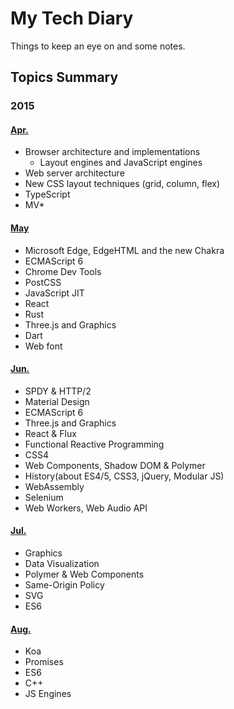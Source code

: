 # My Tech Diary
Things to keep an eye on and some notes.

## Topics Summary

### 2015

#### [Apr.](2015/04)

* Browser architecture and implementations
  * Layout engines and JavaScript engines
* Web server architecture
* New CSS layout techniques (grid, column, flex)
* TypeScript
* MV*

#### [May](2015/05)

* Microsoft Edge, EdgeHTML and the new Chakra
* ECMAScript 6
* Chrome Dev Tools
* PostCSS
* JavaScript JIT
* React
* Rust
* Three.js and Graphics
* Dart
* Web font

#### [Jun.](2015/06)

* SPDY & HTTP/2
* Material Design
* ECMAScript 6
* Three.js and Graphics
* React & Flux
* Functional Reactive Programming
* CSS4
* Web Components, Shadow DOM & Polymer
* History(about ES4/5, CSS3, jQuery, Modular JS)
* WebAssembly
* Selenium
* Web Workers, Web Audio API

#### [Jul.](2015/07)

* Graphics
* Data Visualization
* Polymer & Web Components
* Same-Origin Policy
* SVG
* ES6

#### [Aug.](2015/08)

* Koa
* Promises
* ES6
* C++
* JS Engines